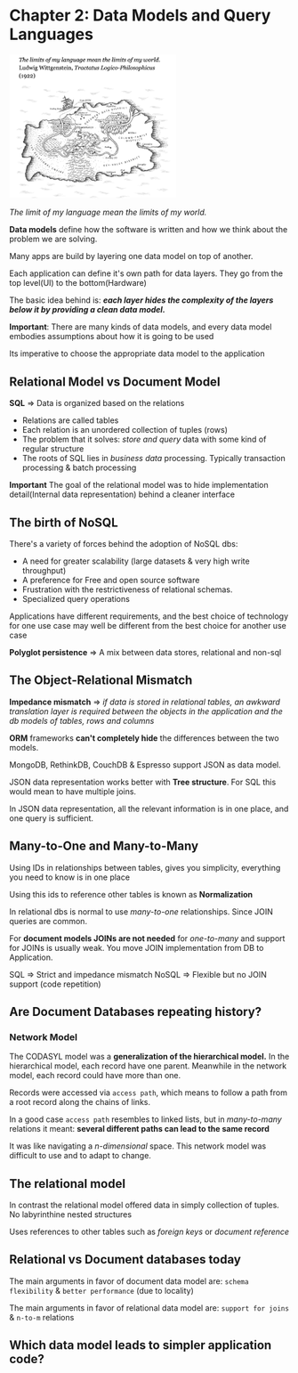 # Chapter 2: Data Models and Query Languages
<img src="img/ch2.png" width="300px">

_The limit of my language mean the limits of my world._

**Data models** define how the software is written and how we think about the problem we are solving.

Many apps are build by layering one data model on top of another.

Each application can define it's own path for data layers. They go from the top level(UI) to the bottom(Hardware)

The basic idea behind is: **_each layer hides the complexity of the layers below it by providing a clean data model._**

**Important**: There are many kinds of data models, and every data model embodies assumptions about how it is going to be used

Its imperative to choose the appropriate data model to the application

## Relational Model vs Document Model
**SQL** => Data is organized based on the relations
  - Relations are called tables
  - Each relation is an unordered collection of tuples (rows)
  - The problem that it solves: _store and query_ data with some kind of regular structure
  - The roots of SQL lies in _business data_ processing. Typically transaction processing & batch processing

**Important** The goal of the relational model was to hide implementation detail(Internal data representation) behind a cleaner interface

## The birth of NoSQL
There's a variety of forces behind the adoption of NoSQL dbs:
- A need for greater scalability (large datasets & very high write throughput)
- A preference for Free and open source software
- Frustration with the restrictiveness of relational schemas.
- Specialized query operations

Applications have different requirements, and the best choice of technology for one use case may well be different from the best choice for another use case

**Polyglot persistence** => A mix between data stores, relational and non-sql

## The Object-Relational Mismatch
**Impedance mismatch** => _if data is stored in relational tables, an awkward translation layer is required between the objects in the application and the db models of tables, rows and columns_

**ORM** frameworks **can't completely hide** the differences between the two models.

MongoDB, RethinkDB, CouchDB & Espresso support JSON as data model.

JSON data representation works better with **Tree structure**. For SQL this would mean to have multiple joins.

In JSON data representation, all the relevant information is in one place, and one query is sufficient.

## Many-to-One and Many-to-Many
Using IDs in relationships between tables, gives you simplicity, everything you need to know is in one place

Using this ids to reference other tables is known as **Normalization**

In relational dbs is normal to use _many-to-one_ relationships. Since JOIN queries are common.

For **document models JOINs are not needed** for _one-to-many_ and support for JOINs is usually weak. You move JOIN implementation from DB to Application.

SQL => Strict and impedance mismatch
NoSQL => Flexible but no JOIN support (code repetition)

## Are Document Databases repeating history?
### Network Model
The CODASYL model was a **generalization of the hierarchical model.** In the hierarchical model, each record have one parent. Meanwhile in the network model, each record could have more than one.

Records were accessed via `access path`, which means to follow a path from a root record along the chains of links. 

In a good case `access path` resembles to linked lists, but in _many-to-many_ relations it meant: **several different paths can lead to the same record**

It was like navigating a _n-dimensional_ space. This network model was difficult to use and to adapt to change.

## The relational model
In contrast the relational model offered data in  simply collection of tuples. No labyrinthine nested structures

Uses references to other tables such as _foreign keys_ or _document reference_

## Relational vs Document databases today
The main arguments in favor of document data model are: `schema flexibility` & `better performance` (due to locality)

The main arguments in favor of relational data model are: `support for joins` & `n-to-m` relations

## Which data model leads to simpler application code?
